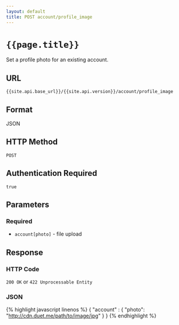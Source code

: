 ```yaml
---
layout: default
title: POST account/profile_image
---
```

# `{{page.title}}`

Set a profile photo for an existing account.

## URL

`{{site.api.base_url}}/{{site.api.version}}/account/profile_image`

## Format

JSON

## HTTP Method

`POST`

## Authentication Required

`true`
## Parameters

### Required

* `account[photo]` - file upload

## Response

### HTTP Code

`200 OK` or `422 Unprocessable Entity`

### JSON

{% highlight javascript linenos %}
{
    "account" : {
      "photo": "http://cdn.duet.me/path/to/image/jpg"
    }
}
{% endhighlight %}